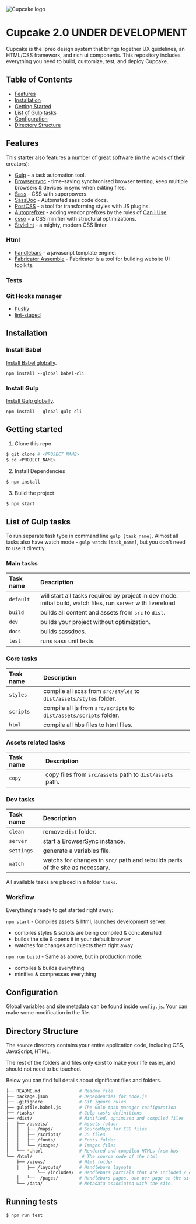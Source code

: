 ![Cupcake logo](http://funkyimg.com/i/2KN2G.png)

# Cupcake 2.0 UNDER DEVELOPMENT

Cupcake is the Ipreo design system that brings together UX guidelines, an HTML/CSS framework, and rich ui components. This repository includes everything you need to build, customize, test, and deploy Cupcake.

## Table of Contents

* [Features](#features)
* [Installation](#installation)
* [Getting Started](#getting-started)
* [List of Gulp tasks](#list-of-gulp-tasks)
* [Configuration](#configuration)
* [Directory Structure](#directory-structure)

## Features
This starter also features a number of great software (in the words of their creators):
- [Gulp](http://gulpjs.com/) - a task automation tool.
- [Browsersync](https://www.browsersync.io/) - time-saving synchronised browser testing, keep multiple browsers & devices in sync when editing files.
- [Sass](http://sass-lang.com/) - CSS with superpowers.
- [SassDoc](http://sassdoc.com/) - Automated sass code docs.
- [PostCSS](https://github.com/postcss/postcss) - a tool for transforming styles with JS plugins.
- [Autoprefixer](https://github.com/postcss/autoprefixer) - adding vendor prefixes by the rules of [Can I Use](http://caniuse.com/).
- [csso](https://github.com/css/csso) - a CSS minifier with structural optimizations.
- [Stylelint](http://stylelint.io/) - a mighty, modern CSS linter

### Html
- [handlebars](https://github.com/wycats/handlebars.js) - a javascript template engine.
- [Fabricator Assemble](https://github.com/fbrctr/fabricator-assemble) - Fabricator is a tool for building website UI toolkits.


### Tests


### Git Hooks manager
- [husky](https://github.com/typicode/husky)
- [lint-staged](https://github.com/okonet/lint-staged)

## Installation

### Install Babel

[Install Babel globally](https://babeljs.io/docs/usage/cli/#installation).

```
npm install --global babel-cli
```

### Install Gulp
[Install Gulp globally](http://gulpjs.com/).

```
npm install --global gulp-cli
```

## Getting started

1. Clone this repo

```bash
$ git clone # <PROJECT_NAME>
$ cd <PROJECT_NAME>
```

2. Install Dependencies

```bash
$ npm install
```

3. Build the project

```bash
$ npm start
```



## List of Gulp tasks

To run separate task type in command line `gulp [task_name]`.
Almost all tasks also have watch mode - `gulp watch:[task_name]`, but you don't need to use it directly.

### Main tasks
Task name          | Description                                                      
:------------------|:----------------------------------
`default`          | will start all tasks required by project in dev mode: initial build, watch files, run server with livereload
`build`            | builds all content and assets from `src` to `dist`.
`dev`              | builds your project without optimization.
`docs`             | builds sassdocs.
`test`             | runs sass unit tests.

### Core tasks
Task name          | Description                                                      
:------------------|:----------------------------------
`styles`           | compile all scss from `src/styles` to `dist/assets/styles` folder. 
`scripts`          | compile all js from `src/scripts` to `dist/assets/scripts` folder. 
`html`             | compile all hbs files to html files.

### Assets related tasks
Task name          | Description                                                      
:------------------|:----------------------------------
`copy`             | copy files from `src/assets` path to `dist/assets` path.

### Dev tasks
Task name          | Description                                                      
:------------------|:----------------------------------
`clean`            | remove `dist` folder.
`server`           | start a BrowserSync instance.
`settings`         | generate a variables file.
`watch`            | watchs for changes in `src/` path and rebuilds parts of the site as necessary.


All available tasks are placed in a folder `tasks`. 

### Workflow
Everything's ready to get started right away:

`npm start` - Compiles assets & html, launches development server:
- compiles styles & scripts are being compiled & concatenated
- builds the site & opens it in your default browser
- watches for changes and injects them right away

`npm run build` - Same as above, but in production mode:
- compiles & builds everything
- minifies & compresses everything

## Configuration
Global variables and site metadata can be found inside `config.js`. Your can make some modification in the file.

## Directory Structure

The `source` directory contains your entire application code, including CSS, JavaScript, HTML.

The rest of the folders and files only exist to make your life easier, and should not need to be touched.

Below you can find full details about significant files and folders.

```bash
├── README.md               # Readme file
├── package.json            # Dependencies for node.js
├── .gitignore              # Git ignore rules
├── gulpfile.babel.js       # The Gulp task manager configuration
├── /tasks/                 # Gulp tasks definitions
├── /dist/                  # Minified, optimized and compiled files
│   ├── /assets/            # Assets folder
│   │   ├── /maps/          # SourceMaps for CSS files
│   │   ├── /scripts/       # JS files
│   │   ├── /fonts/         # Fonts folder
│   │   └── /images/        # Images files
│   └── *.html              # Rendered and compiled HTMLs from hbs
└── /html/                   # The source code of the html
    ├── /views/             # Html folder
    │   ├── /layouts/       # Handlebars layouts
            └── /includes/  # Handlebars partials that are included / extended
    │   └──  /pages/        # Handlebars pages, one per page on the site
    └── /data/              # Metadata associated with the site.
```

## Running tests

```bash
$ npm run test
```
